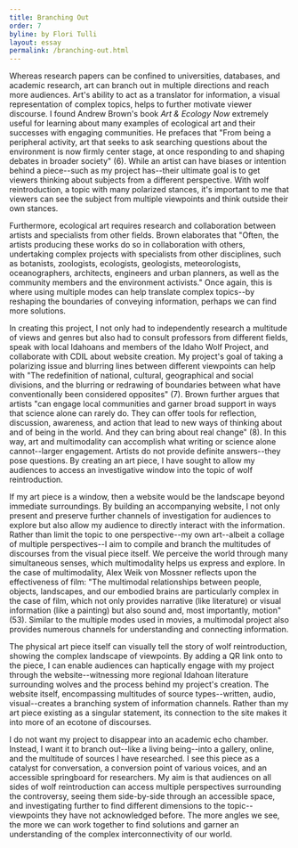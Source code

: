 ```yaml
---
title: Branching Out
order: 7
byline: by Flori Tulli
layout: essay
permalink: /branching-out.html
---
```


Whereas research papers can be confined to universities, databases, and academic research, art can branch out in multiple directions and reach more audiences. Art's ability to act as a translator for information, a visual representation of complex topics, helps to further motivate viewer discourse. I found Andrew Brown's book _Art & Ecology Now_ extremely useful for learning about many examples of ecological art and their successes with engaging communities. He prefaces that "From being a peripheral activity, art that seeks to ask searching questions about the environment is now firmly center stage, at once responding to and shaping debates in broader society" (6). While an artist can have biases or intention behind a piece--such as my project has--their ultimate goal is to get viewers thinking about subjects from a different perspective. With wolf reintroduction, a topic with many polarized stances, it's important to me that viewers can see the subject from multiple viewpoints and think outside their own stances. 

Furthermore, ecological art requires research and collaboration between artists and specialists from other fields. Brown elaborates that "Often, the artists producing these works do so in collaboration with others, undertaking complex projects with specialists from other disciplines, such as botanists, zoologists, ecologists, geologists, meteorologists, oceanographers, architects, engineers and urban planners, as well as the community members and the environment activists." Once again, this is where using multiple modes can help translate complex topics--by reshaping the boundaries of conveying information, perhaps we can find more solutions. 

In creating this project, I not only had to independently research a multitude of views and genres but also had to consult professors from different fields, speak with local Idahoans and members of the Idaho Wolf Project, and collaborate with CDIL about website creation. My project's goal of taking a polarizing issue and blurring lines between different viewpoints can help with "The redefinition of national, cultural, geographical and social divisions, and the blurring or redrawing of boundaries between what have conventionally been considered opposites" (7). Brown further argues that artists "can engage local communities and garner broad support in ways that science alone can rarely do. They can offer tools for reflection, discussion, awareness, and action that lead to new ways of thinking about and of being in the world. And they can bring about real change" (8). In this way, art and multimodality can accomplish what writing or science alone cannot--larger engagement. Artists do not provide definite answers--they pose questions. By creating an art piece, I have sought to allow my audiences to access an investigative window into the topic of wolf reintroduction.  

If my art piece is a window, then a website would be the landscape beyond immediate surroundings. By building an accompanying website, I not only present and preserve further channels of investigation for audiences to explore but also allow my audience to directly interact with the information. Rather than limit the topic to one perspective--my own art--albeit a collage of multiple perspectives--I aim to compile and branch the multitudes of discourses from the visual piece itself. We perceive the world through many simultaneous senses, which multimodality helps us express and explore. In the case of multimodality, Alex Weik von Mossner reflects upon the effectiveness of film: "The multimodal relationships between people, objects, landscapes, and our embodied brains are particularly complex in the case of film, which not only provides narrative (like literature) or visual information (like a painting) but also sound and, most importantly, motion" (53). Similar to the multiple modes used in movies, a multimodal project also provides numerous channels for understanding and connecting information. 

The physical art piece itself can visually tell the story of wolf reintroduction, showing the complex landscape of viewpoints. By adding a QR link onto to the piece, I can enable audiences can haptically engage with my project through the website--witnessing more regional Idahoan literature surrounding wolves and the process behind my project's creation. The website itself, encompassing multitudes of source types--written, audio, visual--creates a branching system of information channels. Rather than my art piece existing as a singular statement, its connection to the site makes it into more of an ecotone of discourses.  

I do not want my project to disappear into an academic echo chamber. Instead, I want it to branch out--like a living being--into a gallery, online, and the multitude of sources I have researched. I see this piece as a catalyst for conversation, a conversion point of various voices, and an accessible springboard for researchers. My aim is that audiences on all sides of wolf reintroduction can access multiple perspectives surrounding the controversy, seeing them side-by-side through an accessible space, and investigating further to find different dimensions to the topic--viewpoints they have not acknowledged before. The more angles we see, the more we can work together to find solutions and garner an understanding of the complex interconnectivity of our world.